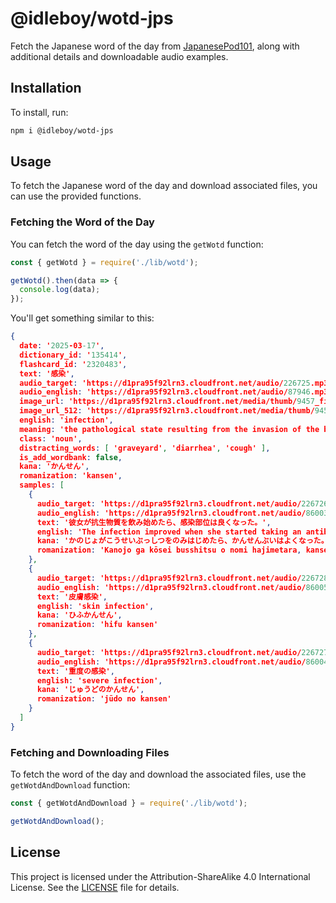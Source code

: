 # @idleboy/wotd-jps

Fetch the Japanese word of the day from [JapanesePod101](https://www.japanesepod101.com/japanese-phrases), along with additional details and downloadable audio examples.

## Installation

To install, run:

```sh
npm i @idleboy/wotd-jps
```

## Usage

To fetch the Japanese word of the day and download associated files, you can use the provided functions.

### Fetching the Word of the Day

You can fetch the word of the day using the `getWotd` function:

```js
const { getWotd } = require('./lib/wotd');

getWotd().then(data => {
  console.log(data);
});
```

You'll get something similar to this:

```json
{
  date: '2025-03-17',
  dictionary_id: '135414',
  flashcard_id: '2320483',
  text: '感染',
  audio_target: 'https://d1pra95f92lrn3.cloudfront.net/audio/226725.mp3',
  audio_english: 'https://d1pra95f92lrn3.cloudfront.net/audio/87946.mp3',
  image_url: 'https://d1pra95f92lrn3.cloudfront.net/media/thumb/9457_fit288.jpg',
  image_url_512: 'https://d1pra95f92lrn3.cloudfront.net/media/thumb/9457_fit512.jpg',
  english: 'infection',
  meaning: 'the pathological state resulting from the invasion of the body by pathogenic microorganisms',
  class: 'noun',
  distracting_words: [ 'graveyard', 'diarrhea', 'cough' ],
  is_add_wordbank: false,
  kana: 'かんせん',
  romanization: 'kansen',
  samples: [
    {
      audio_target: 'https://d1pra95f92lrn3.cloudfront.net/audio/226726.mp3',
      audio_english: 'https://d1pra95f92lrn3.cloudfront.net/audio/86003.mp3',
      text: '彼女が抗生物質を飲み始めたら、感染部位は良くなった。',
      english: 'The infection improved when she started taking an antibiotic.',
      kana: 'かのじょがこうせいぶっしつをのみはじめたら、かんせんぶいはよくなった。',
      romanization: 'Kanojo ga kōsei busshitsu o nomi hajimetara, kansen bui wa yoku natta.'
    },
    {
      audio_target: 'https://d1pra95f92lrn3.cloudfront.net/audio/226728.mp3',
      audio_english: 'https://d1pra95f92lrn3.cloudfront.net/audio/86005.mp3',
      text: '皮膚感染',
      english: 'skin infection',
      kana: 'ひふかんせん',
      romanization: 'hifu kansen'
    },
    {
      audio_target: 'https://d1pra95f92lrn3.cloudfront.net/audio/226727.mp3',
      audio_english: 'https://d1pra95f92lrn3.cloudfront.net/audio/86004.mp3',
      text: '重度の感染',
      english: 'severe infection',
      kana: 'じゅうどのかんせん',
      romanization: 'jūdo no kansen'
    }
  ]
}
```

### Fetching and Downloading Files

To fetch the word of the day and download the associated files, use the `getWotdAndDownload` function:

```js
const { getWotdAndDownload } = require('./lib/wotd');

getWotdAndDownload();
```

## License

This project is licensed under the Attribution-ShareAlike 4.0 International License. See the [LICENSE](LICENSE) file for details.
